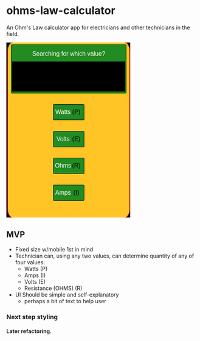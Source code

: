 # ohms-law-calculator

An Ohm's Law calculator app for electricians and other technicians in the field.

![App-Image](https://github.com/Sebastion-Vigil/ohms-law-calculator/blob/main/src/assets/app-img.png)

## MVP

- Fixed size w/mobile 1st in mind
- Technician can, using any two values, can determine quantity of any of four values:
  - Watts (P)
  - Amps (I)
  - Volts (E)
  - Resistance (OHMS) (R)
- UI Should be simple and self-explanatory
  - perhaps a bit of text to help user


### Next step styling ###


#### Later refactoring. ####
